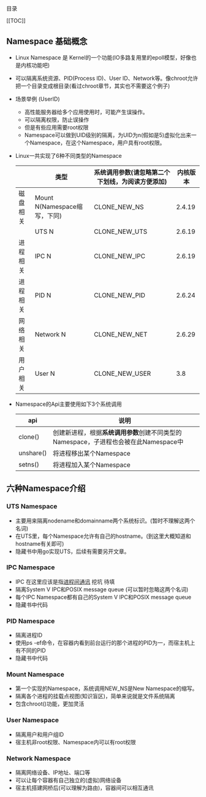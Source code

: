 目录

[[TOC]]

## Namespace 基础概念

- Linux Namespace 是 Kernel的一个功能(IO多路复用里的epoll模型，好像也是内核功能吧)
- 可以隔离系统资源、PID(Process ID)、User ID、Network等。像chroot允许把一个目录变成根目录(看过chroot章节，其实也不需要这个例子)
- 场景举例 (UserID)
  - 高性能服务器给多个应用使用时，可能产生误操作。
  - 可以隔离权限，防止误操作
  - 但是有些应用需要root权限
  - Namespace可以做到UID级别的隔离，为UID为n(假如是5)虚拟化出来一个Namespace，在这个Namespace，用户具有root权限。

- Linux一共实现了6种不同类型的Namespace

  |          | 类型                         | 系统调用参数(请忽略第二个下划线，为阅读方便添加) | 内核版本 |
  | -------- | ---------------------------- | ------------------------------------------------ | -------- |
  | 磁盘相关 | Mount N(Namespace缩写，下同) | CLONE_NEW_NS                                     | 2.4.19   |
  |          | UTS N                        | CLONE_NEW_UTS                                    | 2.6.19   |
  | 进程相关 | IPC N                        | CLONE_NEW_IPC                                    | 2.6.19   |
  | 进程相关 | PID N                        | CLONE_NEW_PID                                    | 2.6.24   |
  | 网络相关 | Network N                    | CLONE_NEW_NET                                    | 2.6.29   |
  | 用户相关 | User N                       | CLONE_NEW_USER                                   | 3.8      |

- Namespace的Api主要使用如下3个系统调用

  | api       | 说明                                                         |
  | --------- | ------------------------------------------------------------ |
  | clone()   | 创建新进程，根据**系统调用参数**创建不同类型的Namespace，子进程也会被在此Namespace中 |
  | unshare() | 将进程移出某个Namespace                                      |
  | setns()   | 将进程加入某个Namespace                                      |

  
## 六种Namespace介绍
### UTS Namespace
- 主要用来隔离nodename和domainname两个系统标识。(暂时不理解这两个名词)
- 在UTS里，每个Namespace允许有自己的hostname。(到这里大概知道和hostname有关即可)
- 隐藏书中用go实现UTS，后续有需要另开文章。

### IPC Namespace
- IPC 在这里应该是指[进程间通讯]() 挖坑 待填
- 隔离System V IPC和POSIX message queue (可以暂时忽略这两个名词)
- 每个IPC Namespace都有自己的System V IPC和POSIX message queue
- 隐藏书中代码

### PID Namespace
- 隔离进程ID
- 使用ps -ef命令，在容器内看到前台运行的那个进程的PID为一，而宿主机上有不同的PID
- 隐藏书中代码

### Mount Namespace
- 第一个实现的Namespace，系统调用NEW_NS是New Namespace的缩写。
- 隔离各个进程的挂载点视图(知识盲区)，简单来说就是文件系统隔离
- 包含chroot()功能，更加灵活

### User Namespace
- 隔离用户和用户组ID
- 宿主机非root权限、Namespace内可以有root权限
### Network Namespace
- 隔离网络设备、IP地址、端口等
- 可以让每个容器有自己独立的(虚拟)网络设备
- 宿主机搭建网桥后(可以理解为路由)，容器间可以相互通讯
